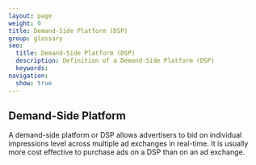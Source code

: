 ```yaml
---
layout: page
weight: 0
title: Demand-Side Platform (DSP)
group: glossary
seo:
  title: Demand-Side Platform (DSP)
  description: Definition of a Demand-Side Platform (DSP)
  keywords: 
navigation:
  show: true
---
```




## Demand-Side Platform

A demand-side platform or DSP allows advertisers to bid on individual impressions level across multiple ad exchanges in real-time. It is usually more cost effective to purchase ads on a DSP than on an ad exchange.



